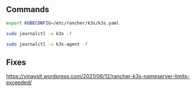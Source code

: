 ## Commands

```sh
export KUBECONFIG=/etc/rancher/k3s/k3s.yaml
```

```sh
sudo journalctl -u k3s -f
```

```sh
sudo journalctl -u k3s-agent -f
```


## Fixes

https://vinaysit.wordpress.com/2021/06/12/rancher-k3s-nameserver-limits-exceeded/